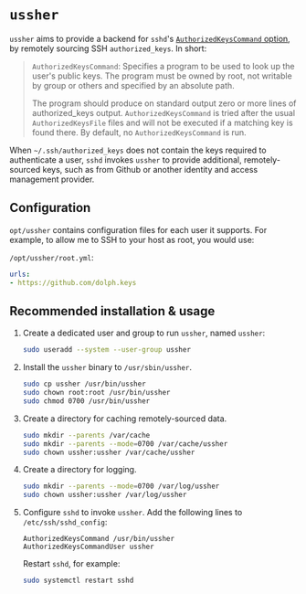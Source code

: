 # `ussher`

`ussher` aims to provide a backend for `sshd`'s [`AuthorizedKeysCommand`
option](https://man.openbsd.org/sshd_config.5#AuthorizedKeysCommand), by
remotely sourcing SSH `authorized_keys`. In short:

> `AuthorizedKeysCommand`: Specifies a program to be used to look up the user's
  public keys. The program must be owned by root, not writable by group or
  others and specified by an absolute path.
>
> The program should produce on standard output zero or more lines of
  authorized_keys output. `AuthorizedKeysCommand` is tried after the usual
  `AuthorizedKeysFile` files and will not be executed if a matching key is
  found there. By default, no `AuthorizedKeysCommand` is run.

When `~/.ssh/authorized_keys` does not contain the keys required to
authenticate a user, `sshd` invokes `ussher` to provide additional,
remotely-sourced keys, such as from Github or another identity and access
management provider.

## Configuration

`opt/ussher` contains configuration files for each user it supports. For example, to allow me to SSH to your host as root, you would use:

`/opt/ussher/root.yml`:

```yaml
urls:
- https://github.com/dolph.keys
```

## Recommended installation & usage

1. Create a dedicated user and group to run `ussher`, named `ussher`:

   ```bash
   sudo useradd --system --user-group ussher
   ```

2. Install the `ussher` binary to `/usr/sbin/ussher`.

   ```bash
   sudo cp ussher /usr/bin/ussher
   sudo chown root:root /usr/bin/ussher
   sudo chmod 0700 /usr/bin/ussher
   ```

3. Create a directory for caching remotely-sourced data.

   ```bash
   sudo mkdir --parents /var/cache
   sudo mkdir --parents --mode=0700 /var/cache/ussher
   sudo chown ussher:ussher /var/cache/ussher
   ```

4. Create a directory for logging.

   ```bash
   sudo mkdir --parents --mode=0700 /var/log/ussher
   sudo chown ussher:ussher /var/log/ussher
   ```

5. Configure `sshd` to invoke `ussher`. Add the following lines to
   `/etc/ssh/sshd_config`:

   ```
   AuthorizedKeysCommand /usr/bin/ussher
   AuthorizedKeysCommandUser ussher
   ```

   Restart `sshd`, for example:

   ```bash
   sudo systemctl restart sshd
   ```
